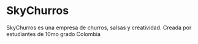 # SkyChurros
SkyChurros es una empresa de churros, salsas y creatividad. Creada por estudiantes de 10mo grado Colombia
